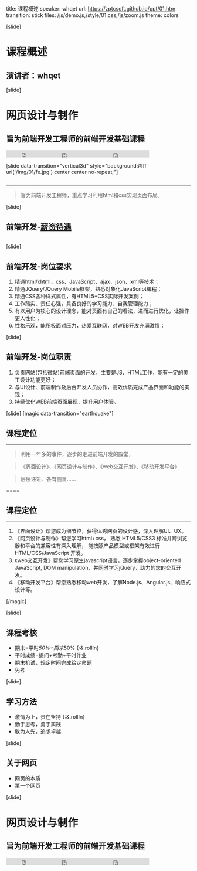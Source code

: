 title: 课程概述
speaker: whqet
url: https://zptcsoft.github.io/ppt/01.htm
transition: stick
files: /js/demo.js,/style/01.css,/js/zoom.js
theme: colors

[slide]

# 课程概述
## 演讲者：whqet

[slide]

# 网页设计与制作
## 旨为前端开发工程师的前端开发基础课程
<small style="vertical-align:middle;display:inline-block"><iframe src="https://ghbtns.com/github-btn.html?user=zptcsoft&repo=zptcsoft.github.io&type=star&count=true" allowtransparency="true" frameborder="0" scrolling="0" width="100" height="20" style="width:110px;height:20px;  background-color: transparent;"></iframe><iframe src="http://ghbtns.com/github-btn.html?user=zptcsoft&repo=zptcsoft.github.io&type=fork&count=true" allowtransparency="true" frameborder="0" scrolling="0" width="100" height="20" style="width:110px;height:20px;  background-color: transparent;"></iframe><iframe src="http://ghbtns.com/github-btn.html?user=zptcsoft&repo=zptcsoft.github.io&type=follow&count=false" allowtransparency="true" frameborder="0" scrolling="0" width="170" height="20" style="width:170px;height:20px;  background-color: transparent;"></iframe></small>


[slide data-transition="vertical3d" style="background:#fff url('/img/01/fe.jpg') center center no-repeat;"]
##   
----
>旨为前端开发工程师，重点学习利用html和css实现页面布局。


[slide]
## 前端开发-[薪资待遇](http://www.jobui.com/salary/%E6%9D%AD%E5%B7%9E-web%E5%89%8D%E7%AB%AF%E5%BC%80%E5%8F%91%E5%B8%88/)
<img src="/img/01/salary.png" alt="">

[slide]
## 前端开发-岗位要求
1. 精通html/xhtml、css、JavaScript、ajax、json、xml等技术；
2. 精通JQuery/JQuery Mobile框架，熟悉对象化JavaScript编程；
3. 精通CSS各种样式属性，有HTML5+CSS实际开发案例；
4. 工作踏实、责任心强，具备良好的学习能力、自我管理能力；
5. 有以用户为核心的设计理念，能对页面有自己的看法，进而进行优化，让操作更人性化；
6. 性格乐观，能积极面对压力，热爱互联网，对WEB开发充满激情；

[slide]
## 前端开发-岗位职责
1. 负责网站(包括微站)前端页面的开发，主要是JS、HTML工作，能有一定的美工设计功能更好；
2. 与UI设计、前端制作及后台开发人员协作，高效优质完成产品界面和功能的实现；
3. 持续优化WEB前端页面展现，提升用户体验。


[slide]
[magic data-transition="earthquake"]
## 课程定位
-----
> 利用一年多的事件，逐步的走进前端开发的殿堂，

>《界面设计》、《网页设计与制作》、《web交互开发》、《移动开发平台》

> 层层递进、各有侧重……

====
## 课程定位
-----
1. 《界面设计》帮您成为细节控，获得优秀网页的设计感，深入理解UI、UX。
2. 《网页设计与制作》帮您学习html+css， 熟悉 HTML5/CSS3 标准并跨浏览器和平台的兼容性有深入理解， 能按照产品模型或框架有效进行 HTML/CSS/JavaScript 开发。
3. 《web交互开发》帮您学习原生javascript语言，逐步掌握object-oriented JavaScript, DOM manipulation，并同时学习jQuery，助力的您的交互开发。
4. 《移动开发平台》帮您熟悉移动web开发，了解Node.js、Angular.js、响应式设计等。

[/magic]

[slide]
## 课程考核
- 期末=平时*50%+期末*50% {:&.rollIn}
- 平时成绩=提问+考勤+平时作业
- 期末机试，规定时间完成给定命题
- 免考

[slide]
## 学习方法
- 激情为上，贵在坚持 {:&.rollIn}
- 勤于思考，勇于实践
- 敢为人先，追求卓越

[slide]
## 关于网页
- 网页的本质
- 第一个网页

 [slide]

# 网页设计与制作
## 旨为前端开发工程师的前端开发基础课程
<small style="vertical-align:middle;display:inline-block"><iframe src="https://ghbtns.com/github-btn.html?user=zptcsoft&repo=zptcsoft.github.io&type=star&count=true" allowtransparency="true" frameborder="0" scrolling="0" width="100" height="20" style="width:110px;height:20px;  background-color: transparent;"></iframe><iframe src="http://ghbtns.com/github-btn.html?user=zptcsoft&repo=zptcsoft.github.io&type=fork&count=true" allowtransparency="true" frameborder="0" scrolling="0" width="100" height="20" style="width:110px;height:20px;  background-color: transparent;"></iframe><iframe src="http://ghbtns.com/github-btn.html?user=zptcsoft&repo=zptcsoft.github.io&type=follow&count=false" allowtransparency="true" frameborder="0" scrolling="0" width="170" height="20" style="width:170px;height:20px;  background-color: transparent;"></iframe></small>
